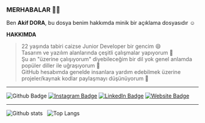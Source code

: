 ### MERHABALAR 👋🏾

Ben **Akif DORA**, bu dosya benim hakkımda minik bir açıklama dosyasıdır ☺️

**HAKKIMDA**
> 22 yaşında tabiri caizse Junior Developer bir gencim 😄<br>
> Tasarım ve yazılım alanlarında çeşitli çalışmalar yapıyorum 😬<br>
> Şu an "üzerine çalışıyorum" diyebileceğim bir dil yok genel anlamda popüler diller ile uğraşıyorum 🤔<br>
> GitHub hesabımda genelde insanlara yardım edebilmek üzerine projeler/kaynak kodlar paylaşmayı düşünüyorum 🤗

------------

![Github Badge](https://komarev.com/ghpvc/?username=akifdora&color=blueviolet)
[![Instagram Badge](https://img.shields.io/badge/-Instagram-C13584?style=flat-quare&labelColor=C13584&logo=instagram&logoColor=white&link=link)](https://instagram.com/benakifdora)
[![LinkedIn Badge](https://img.shields.io/badge/-LinkedIn-0a66c2?style=flat-quare&labelColor=0a66c2&logo=linkedin&logoColor=white&link=link)](https://www.linkedin.com/in/akifdora/) 
[![Website Badge](https://img.shields.io/badge/-Website-1db5e7?style=flat-quare&labelColor=1db5e7&logo=internetexplorer&logoColor=white&link=link)](https://akifdora.github.io)

------------

![Github stats](https://github-readme-stats.vercel.app/api?username=akifdora&show_icons=true&theme=radical) &nbsp;
![Top Langs](https://github-readme-stats.vercel.app/api/top-langs/?username=akifdora&layout=compact&theme=radical)
